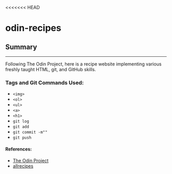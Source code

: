 <<<<<<< HEAD
# odin-recipes

## Summary
----------

Following The Odin Project, here is a recipe website implementing various freshly taught HTML, git, and GitHub skills. 

### Tags and Git Commands Used:
- `<img>`
- `<ol>`
- `<ul>`
- `<a>`
- `<h1>`
- `git log`
- `git add`
- `git commit -m""`
- `git push`

#### References:
- <a href="https://www.theodinproject.com/lessons/foundations-recipes">The Odin Project</a>
- <a href="https://www.allrecipes.com/">allrecipes</a>
